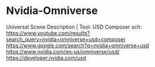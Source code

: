 # Nvidia-Omniverse
Universal Scene Description | Tool: USD Composer sch: https://www.youtube.com/results?search_query=nvidia+omniverse+usd+composer https://www.google.com/search?q=nvidia+omniverse+usd https://www.nvidia.com/en-us/omniverse/usd/ https://developer.nvidia.com/usd
